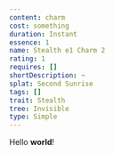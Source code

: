 ```yaml
---
content: charm
cost: something
duration: Instant
essence: 1
name: Stealth e1 Charm 2
rating: 1
requires: []
shortDescription: ~
splat: Second Sunrise
tags: []
trait: Stealth
tree: Invisible
type: Simple
---
```


Hello **world**!
